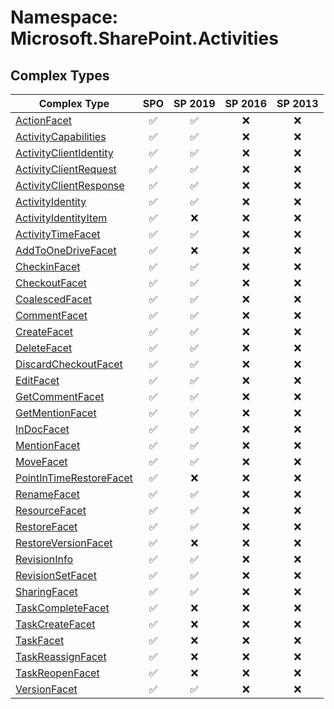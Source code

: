 # Namespace: Microsoft.SharePoint.Activities

## Complex Types

Complex Type | SPO | SP 2019 | SP 2016 | SP 2013
----------|:---:|:-------:|:-------:|:-------:
[ActionFacet](./ComplexTypes/ActionFacet.md) | ✅ | ✅ | ❌ | ❌
[ActivityCapabilities](./ComplexTypes/ActivityCapabilities.md) | ✅ | ✅ | ❌ | ❌
[ActivityClientIdentity](./ComplexTypes/ActivityClientIdentity.md) | ✅ | ✅ | ❌ | ❌
[ActivityClientRequest](./ComplexTypes/ActivityClientRequest.md) | ✅ | ✅ | ❌ | ❌
[ActivityClientResponse](./ComplexTypes/ActivityClientResponse.md) | ✅ | ✅ | ❌ | ❌
[ActivityIdentity](./ComplexTypes/ActivityIdentity.md) | ✅ | ✅ | ❌ | ❌
[ActivityIdentityItem](./ComplexTypes/ActivityIdentityItem.md) | ✅ | ❌ | ❌ | ❌
[ActivityTimeFacet](./ComplexTypes/ActivityTimeFacet.md) | ✅ | ✅ | ❌ | ❌
[AddToOneDriveFacet](./ComplexTypes/AddToOneDriveFacet.md) | ✅ | ❌ | ❌ | ❌
[CheckinFacet](./ComplexTypes/CheckinFacet.md) | ✅ | ✅ | ❌ | ❌
[CheckoutFacet](./ComplexTypes/CheckoutFacet.md) | ✅ | ✅ | ❌ | ❌
[CoalescedFacet](./ComplexTypes/CoalescedFacet.md) | ✅ | ✅ | ❌ | ❌
[CommentFacet](./ComplexTypes/CommentFacet.md) | ✅ | ✅ | ❌ | ❌
[CreateFacet](./ComplexTypes/CreateFacet.md) | ✅ | ✅ | ❌ | ❌
[DeleteFacet](./ComplexTypes/DeleteFacet.md) | ✅ | ✅ | ❌ | ❌
[DiscardCheckoutFacet](./ComplexTypes/DiscardCheckoutFacet.md) | ✅ | ✅ | ❌ | ❌
[EditFacet](./ComplexTypes/EditFacet.md) | ✅ | ✅ | ❌ | ❌
[GetCommentFacet](./ComplexTypes/GetCommentFacet.md) | ✅ | ✅ | ❌ | ❌
[GetMentionFacet](./ComplexTypes/GetMentionFacet.md) | ✅ | ✅ | ❌ | ❌
[InDocFacet](./ComplexTypes/InDocFacet.md) | ✅ | ✅ | ❌ | ❌
[MentionFacet](./ComplexTypes/MentionFacet.md) | ✅ | ✅ | ❌ | ❌
[MoveFacet](./ComplexTypes/MoveFacet.md) | ✅ | ✅ | ❌ | ❌
[PointInTimeRestoreFacet](./ComplexTypes/PointInTimeRestoreFacet.md) | ✅ | ❌ | ❌ | ❌
[RenameFacet](./ComplexTypes/RenameFacet.md) | ✅ | ✅ | ❌ | ❌
[ResourceFacet](./ComplexTypes/ResourceFacet.md) | ✅ | ✅ | ❌ | ❌
[RestoreFacet](./ComplexTypes/RestoreFacet.md) | ✅ | ✅ | ❌ | ❌
[RestoreVersionFacet](./ComplexTypes/RestoreVersionFacet.md) | ✅ | ❌ | ❌ | ❌
[RevisionInfo](./ComplexTypes/RevisionInfo.md) | ✅ | ✅ | ❌ | ❌
[RevisionSetFacet](./ComplexTypes/RevisionSetFacet.md) | ✅ | ✅ | ❌ | ❌
[SharingFacet](./ComplexTypes/SharingFacet.md) | ✅ | ✅ | ❌ | ❌
[TaskCompleteFacet](./ComplexTypes/TaskCompleteFacet.md) | ✅ | ❌ | ❌ | ❌
[TaskCreateFacet](./ComplexTypes/TaskCreateFacet.md) | ✅ | ❌ | ❌ | ❌
[TaskFacet](./ComplexTypes/TaskFacet.md) | ✅ | ❌ | ❌ | ❌
[TaskReassignFacet](./ComplexTypes/TaskReassignFacet.md) | ✅ | ❌ | ❌ | ❌
[TaskReopenFacet](./ComplexTypes/TaskReopenFacet.md) | ✅ | ❌ | ❌ | ❌
[VersionFacet](./ComplexTypes/VersionFacet.md) | ✅ | ✅ | ❌ | ❌